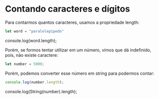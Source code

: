 # Contando caracteres e dígitos

Para contarmos quantos caracteres, usamos a propriedade length:

```Javascript
let word = "paralelepípedo"
```

console.log(word.length);

Porém, se formos tentar utilizar em um número, vimos que dá indefinido, pois, não existe caractere:

```Javascript
let number = 5000;
```

Porém, podemos converter esse número em string para podermos contar:

```Javascript
console.log(number.length);
```

console.log(String(number).length);
